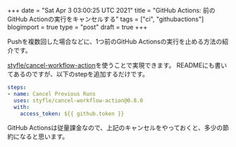 +++
date = "Sat Apr  3 03:00:25 UTC 2021"
title = "GitHub Actions: 前のGitHub Actionの実行をキャンセルする"
tags = ["ci", "githubactions"]
blogimport = true
type = "post"
draft = true
+++

Pushを複数回した場合などに、1つ前のGitHub Actionsの実行を止める方法の紹介です。

[styfle/cancel-workflow-action](https://github.com/styfle/cancel-workflow-action)を使うことで実現できます。
READMEにも書いてあるのですが、以下のstepを追加するだけです。

```yml
steps:
- name: Cancel Previous Runs
  uses: styfle/cancel-workflow-action@0.8.0
  with:
    access_token: ${{ github.token }}
```

GitHub Actionsは従量課金なので、上記のキャンセルをやっておくと、多少の節約になると思います。
